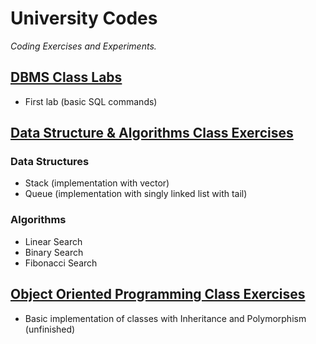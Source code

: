 # University Codes
*Coding Exercises and Experiments.*

## [DBMS Class Labs](https://github.com/aniruddhapaik/university-code/tree/main/DBMS%20Class%20Labs)
- First lab (basic SQL commands)

## [Data Structure & Algorithms Class Exercises](https://github.com/aniruddhapaik/university-code/tree/main/DSA%20Class%20Exercises)
### Data Structures
- Stack (implementation with vector)
- Queue (implementation with singly linked list with tail)
### Algorithms
- Linear Search
- Binary Search
- Fibonacci Search

## [Object Oriented Programming Class Exercises](https://github.com/aniruddhapaik/university-code/tree/main/OOP%20Class%20Exercises)
- Basic implementation of classes with Inheritance and Polymorphism (unfinished)
